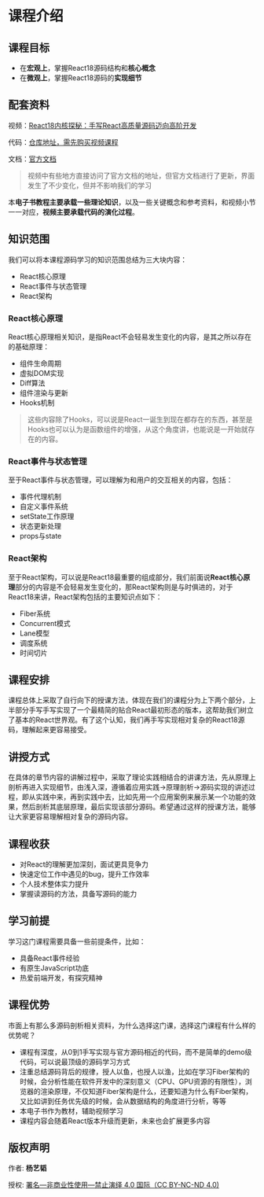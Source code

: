 # 课程介绍
## 课程目标
- 在**宏观上**，掌握React18源码结构和**核心概念**
- 在**微观上**，掌握React18源码的**实现细节**

## 配套资料
视频：[React18内核探秘：手写React高质量源码迈向高阶开发](https://coding.imooc.com/class/650.html)

代码：[仓库地址，需先购买视频课程](https://git.imooc.com/coding-650)

文档：[官方文档](https://reactjs.org/)
> 视频中有些地方直接访问了官方文档的地址，但官方文档进行了更新，界面发生了不少变化，但并不影响我们的学习

本**电子书教程主要承载一些理论知识**，以及一些关键概念和参考资料，和视频小节一一对应，**视频主要承载代码的演化过程**。
## 知识范围
我们可以将本课程源码学习的知识范围总结为三大块内容：
- React核心原理
- React事件与状态管理
- React架构

### React核心原理
React核心原理相关知识，是指React不会轻易发生变化的内容，是其之所以存在的基础原理：
- 组件生命周期
- 虚拟DOM实现
- Diff算法
- 组件渲染与更新
- Hooks机制

> 这些内容除了Hooks，可以说是React一诞生到现在都存在的东西，甚至是Hooks也可以认为是函数组件的增强，从这个角度讲，也能说是一开始就存在的内容。

### React事件与状态管理
至于React事件与状态管理，可以理解为和用户的交互相关的内容，包括：
- 事件代理机制
- 自定义事件系统
- setState工作原理
- 状态更新处理
- props与state

### React架构
至于React架构，可以说是React18最重要的组成部分，我们前面说**React核心原理**部分的内容是不会轻易发生变化的，那React架构则是与时俱进的，对于React18来讲，React架构包括的主要知识点如下：

- Fiber系统
- Concurrent模式
- Lane模型
- 调度系统
- 时间切片


## 课程安排
课程总体上采取了自行向下的授课方法，体现在我们的课程分为上下两个部分，上半部分手写手写实现了一个最精简的贴合React最初形态的版本，这帮助我们树立了基本的React世界观。有了这个认知，我们再手写实现相对复杂的React18源码，理解起来更容易接受。

## 讲授方式
在具体的章节内容的讲解过程中，采取了理论实践相结合的讲课方法，先从原理上剖析再进入实现细节，由浅入深，遵循着应用实践->原理剖析->源码实现的讲述过程，即从实践中来，再到实践中去，比如先用一个应用案例来展示某一个功能的效果，然后剖析其底层原理，最后实现该部分源码。希望通过这样的授课方法，能够让大家更容易理解相对复杂的源码内容。


## 课程收获
- 对React的理解更加深刻，面试更具竞争力
- 快速定位工作中遇见的bug，提升工作效率
- 个人技术整体实力提升
- 掌握读源码的方法，具备写源码的能力

## 学习前提
学习这门课程需要具备一些前提条件，比如：
- 具备React事件经验
- 有原生JavaScript功底
- 热爱前端开发，有探究精神

## 课程优势
市面上有那么多源码剖析相关资料，为什么选择这门课，选择这门课程有什么样的优势呢？
- 课程有深度，从0到1手写实现与官方源码相近的代码，而不是简单的demo级代码，可以说最顶级的源码学习方式
- 注重总结源码背后的规律，授人以鱼，也授人以渔，比如在学习Fiber架构的时候，会分析性能在软件开发中的深刻意义（CPU、GPU资源的有限性），浏览器的渲染原理，不仅知道Fiber架构是什么，还要知道为什么有Fiber架构，又比如讲到任务优先级的时候，会从数据结构的角度进行分析，等等
- 本电子书作为教材，辅助视频学习
- 课程内容会随着React版本升级而更新，未来也会扩展更多内容

## 版权声明
作者: **杨艺韬**

授权: [署名—非商业性使用—禁止演绎 4.0 国际（CC BY-NC-ND 4.0)](https://creativecommons.org/licenses/by-nc-nd/4.0/)